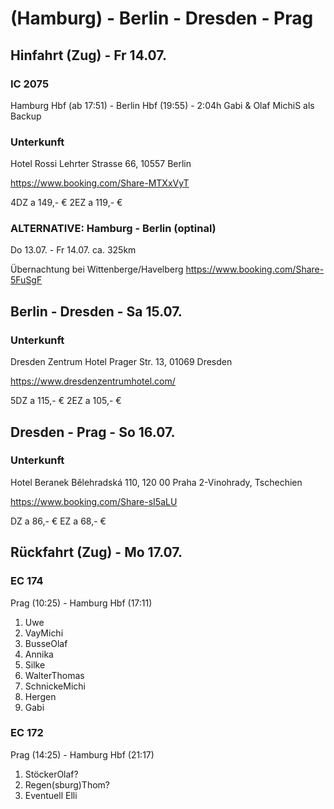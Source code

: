 # (Hamburg) - Berlin - Dresden - Prag

## Hinfahrt (Zug) - Fr 14.07.

### IC 2075
Hamburg Hbf (ab 17:51) - Berlin Hbf (19:55) - 2:04h
Gabi & Olaf
MichiS als Backup

### Unterkunft
Hotel Rossi
Lehrter Strasse 66, 10557 Berlin

https://www.booking.com/Share-MTXxVyT

4DZ a 149,- €
2EZ a 119,- €

### ALTERNATIVE: Hamburg - Berlin (optinal)
Do 13.07. - Fr 14.07.
ca. 325km

Übernachtung bei Wittenberge/Havelberg
https://www.booking.com/Share-5FuSgF

## Berlin - Dresden - Sa 15.07.

### Unterkunft
Dresden Zentrum Hotel
Prager Str. 13, 01069 Dresden

https://www.dresdenzentrumhotel.com/

5DZ a 115,- €
2EZ a 105,- €

## Dresden - Prag - So 16.07.

### Unterkunft
Hotel Beranek
Bělehradská 110, 120 00 Praha 2-Vinohrady, Tschechien

https://www.booking.com/Share-sI5aLU

DZ a 86,- €
EZ a 68,- €

## Rückfahrt (Zug) - Mo 17.07.

### EC 174 
Prag (10:25) - Hamburg Hbf (17:11)

1. Uwe
2. VayMichi
3. BusseOlaf
4. Annika
5. Silke
6. WalterThomas
7. SchnickeMichi
8. Hergen
9. Gabi

### EC 172
Prag (14:25) - Hamburg Hbf (21:17)

1. StöckerOlaf?
2. Regen(sburg)Thom?
3. Eventuell Elli
